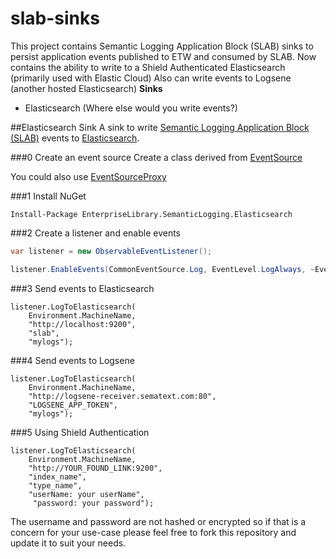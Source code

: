 slab-sinks
==========
This project contains Semantic Logging Application Block (SLAB) sinks to persist application events published to ETW and consumed by SLAB.
Now contains the ability to write to a Shield Authenticated Elasticsearch (primarily used with Elastic Cloud)
Also can write events to Logsene (another hosted Elasticsearch)
__Sinks__
* Elasticsearch (Where else would you write events?)

##Elasticsearch Sink
A sink to write [Semantic Logging Application Block (SLAB)](http://slab.codeplex.com) events to [Elasticsearch](http://www.elasticsearch.org).

###0 Create an event source
Create a class derived from [EventSource](http://msdn.microsoft.com/en-us/library/system.diagnostics.tracing.eventsource(v=vs.110).aspx)

You could also use [EventSourceProxy](https://github.com/jonwagner/EventSourceProxy)

###1 Install NuGet
```
Install-Package EnterpriseLibrary.SemanticLogging.Elasticsearch
```
###2 Create a listener and enable events
```C#
var listener = new ObservableEventListener();

listener.EnableEvents(CommonEventSource.Log, EventLevel.LogAlways, ~EventKeywords.None);
```

###3 Send events to Elasticsearch
```
listener.LogToElasticsearch(
    Environment.MachineName,
    "http://localhost:9200",
    "slab",
    "mylogs");
```

###4 Send events to Logsene
```
listener.LogToElasticsearch(
    Environment.MachineName,
    "http://logsene-receiver.sematext.com:80",
    "LOGSENE_APP_TOKEN",
    "mylogs");
```

###5 Using Shield Authentication
```
listener.LogToElasticsearch(
    Environment.MachineName,
    "http://YOUR_FOUND_LINK:9200",
    "index_name",
    "type_name",
    "userName: your userName",
     "password: your password");
```
The username and password are not hashed or encrypted so if that is a concern for your use-case please feel free to fork this repository and update it to suit your needs.

